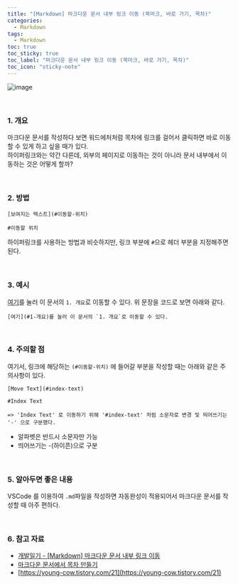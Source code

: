 ```yaml
---
title: "[Markdown] 마크다운 문서 내부 링크 이동 (북마크, 바로 가기, 목차)"
categories:
  - Markdown
tags:
  - Markdown
toc: true
toc_sticky: true
toc_label: "마크다운 문서 내부 링크 이동 (북마크, 바로 가기, 목차)"
toc_icon: "sticky-note"
---
```


![image](https://github.com/leechanwoo-kor/leechanwoo-kor.github.io/assets/55765292/2e52a768-7d01-4ceb-bde6-a8c44edcfa17)

<br>

### 1. 개요

마크다운 문서를 작성하다 보면 워드에처처럼 목차에 링크를 걸어서 클릭하면 바로 이동할 수 있게 하고 싶을 때가 있다.<br>
하이퍼링크와는 약간 다른데, 외부의 페이지로 이동하는 것이 아니라 문서 내부에서 이동하는 것은 어떻게 할까?

<br>

### 2. 방법

```
[보여지는 텍스트](#이동할-위치)

#이동할 위치
```

하이퍼링크를 사용하는 방법과 비슷하지만, 링크 부분에 `#`으로 헤더 부분을 지정해주면 된다.

<br>

### 3. 예시

[여기](#1-개요)를 눌러 이 문서의 `1. 개요`로 이동할 수 있다.
위 문장을 코드로 보면 아래와 같다.

```
[여기](#1-개요)를 눌러 이 문서의 `1. 개요`로 이동할 수 있다.
```

<br>

### 4. 주의할 점

여기서, 링크에 해당하는 `(#이동할-위치)` 에 들어갈 부분을 작성할 때는 아래와 같은 주의사항이 있다.

```
[Move Text](#index-text)

#Index Text

=> 'Index Text' 로 이동하기 위해 '#index-text' 처럼 소문자로 변경 및 띄어쓰기는 '-' 으로 구분했다.
```

- 알파벳은 반드시 소문자만 가능
- 띄어쓰기는 -(하이픈)으로 구분

<br>

### 5. 알아두면 좋은 내용

VSCode 를 이용하여 `.md`파일을 작성하면 자동완성이 적용되어서 마크다운 문서를 작성할 때 아주 편하다.

<br>

### 6. 참고 자료

- [개발일기 - [Markdown] 마크다운 문서 내부 링크 이동](https://a1010100z.tistory.com/8)
- [마크다운 문서에서 목차 만들기](https://png93.github.io/markdown-link/)
- [https://young-cow.tistory.com/21](https://young-cow.tistory.com/21)
